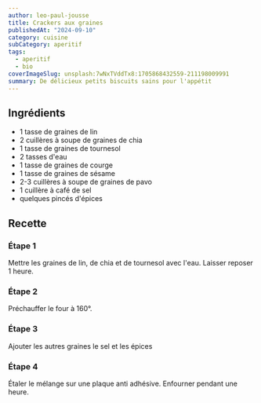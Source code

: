 ```yaml
---
author: leo-paul-jousse
title: Crackers aux graines
publishedAt: "2024-09-10"
category: cuisine
subCategory: aperitif
tags:
  - aperitif
  - bio
coverImageSlug: unsplash:7wNxTVddTx8:1705868432559-211198009991
summary: De délicieux petits biscuits sains pour l'appétit
---
```


## Ingrédients

- 1 tasse de graines de lin
- 2 cuillères à soupe de graines de chia
- 1 tasse de graines de tournesol
- 2 tasses d'eau
- 1 tasse de graines de courge
- 1 tasse de graines de sésame
- 2-3 cuillères à soupe de graines de pavo
- 1 cuillère à café de sel
- quelques pincés d'épices

## Recette

### Étape 1

Mettre les graines de lin, de chia et de tournesol avec l'eau. Laisser reposer 1 heure.

### Étape 2

Préchauffer le four à 160°.

### Étape 3

Ajouter les autres graines le sel et les épices

### Étape 4

Étaler le mélange sur une plaque anti adhésive. Enfourner pendant une heure.
